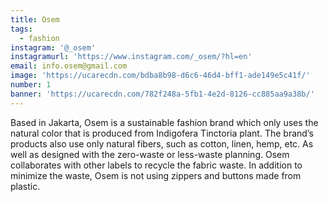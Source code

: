 ```yaml
---
title: Osem
tags:
  - fashion
instagram: '@_osem'
instagramurl: 'https://www.instagram.com/_osem/?hl=en'
email: info.osem@gmail.com
image: 'https://ucarecdn.com/bdba8b98-d6c6-46d4-bff1-ade149e5c41f/'
number: 1
banner: 'https://ucarecdn.com/782f248a-5fb1-4e2d-8126-cc885aa9a38b/'
---
```

Based in Jakarta, Osem is a sustainable fashion brand which only uses the natural color that is produced from Indigofera Tinctoria plant. The brand’s products also use only natural fibers, such as cotton, linen, hemp, etc. As well as designed with the zero-waste or less-waste planning. Osem collaborates with other labels to recycle the fabric waste. In addition to minimize the waste, Osem is not using zippers and buttons made from plastic.
